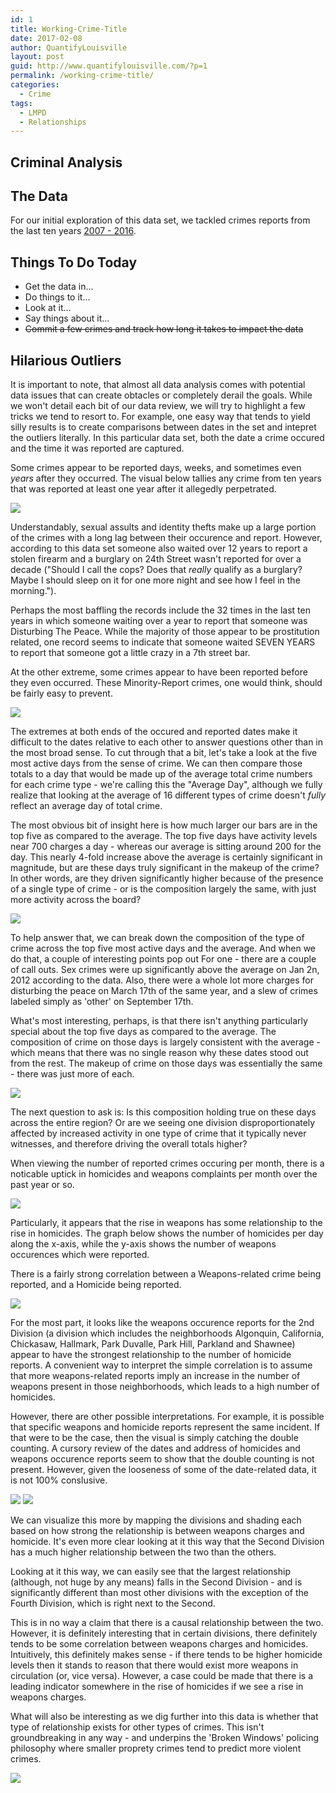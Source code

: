 ```yaml
---
id: 1
title: Working-Crime-Title
date: 2017-02-08
author: QuantifyLouisville
layout: post
guid: http://www.quantifylouisville.com/?p=1
permalink: /working-crime-title/
categories:
  - Crime
tags:
  - LMPD
  - Relationships
---
```


## Criminal Analysis

## The Data
For our initial exploration of this data set, we tackled crimes reports
from the last ten years [2007 -
2016](https://data.louisvilleky.gov/dataset/crime-data).

## Things To Do Today
-   Get the data in...
-   Do things to it...
-   Look at it...
-   Say things about it...
-   <s>Commit a few crimes and track how long it takes to impact the
    data</s>

## Hilarious Outliers

It is important to note, that almost all data analysis comes with
potential data issues that can create obtacles or completely derail the
goals. While we won't detail each bit of our data review, we will try to
highlight a few tricks we tend to resort to. For example, one easy way
that tends to yield silly results is to create comparisons between dates
in the set and intepret the outliers literally. In this particular data
set, both the date a crime occured and the time it was reported are
captured.

Some crimes appear to be reported days, weeks, and sometimes even
*years* after they occurred. The visual below tallies any crime from ten
years that was reported at least one year after it allegedly
perpetrated.

![](../images/posts/Older%20than%20a%20year%20graph-1.png)

Understandably, sexual assults and identity thefts make up a large
portion of the crimes with a long lag between their occurence and
report. However, according to this data set someone also waited over 12
years to report a stolen firearm and a burglary on 24th Street wasn't
reported for over a decade ("Should I call the cops? Does that *really*
qualify as a burglary? Maybe I should sleep on it for one more night and
see how I feel in the morning.").

Perhaps the most baffling the records include the 32 times in the last
ten years in which someone waiting over a year to report that someone
was Disturbing The Peace. While the majority of those appear to be
prostitution related, one record seems to indicate that someone waited
SEVEN YEARS to report that someone got a little crazy in a 7th street
bar.

At the other extreme, some crimes appear to have been reported before
they even occurred. These Minority-Report crimes, one would think,
should be fairly easy to prevent.

![](../images/posts/Minority%20ReportGraph-1.png)

The extremes at both ends of the occured and reported dates make it
difficult to the dates relative to each other to answer questions other
than in the most broad sense. To cut through that a bit, let's take a
look at the five most active days from the sense of crime. We can then
compare those totals to a day that would be made up of the average total
crime numbers for each crime type - we're calling this the "Average
Day", although we fully realize that looking at the average of 16
different types of crime doesn't *fully* reflect an average day of total
crime.

The most obvious bit of insight here is how much larger our bars are in
the top five as compared to the average. The top five days have activity
levels near 700 charges a day - whereas our average is sitting around
200 for the day. This nearly 4-fold increase above the average is
certainly significant in magnitude, but are these days truly significant
in the makeup of the crime? In other words, are they driven
significantly higher because of the presence of a single type of crime -
or is the composition largely the same, with just more activity across
the board?

![](../images/posts/top-five-total.png)

To help answer that, we can break down the composition of the type of
crime across the top five most active days and the average. And when we
do that, a couple of interesting points pop out For one - there are a
couple of call outs. Sex crimes were up significantly above the average
on Jan 2n, 2012 according to the data. Also, there were a whole lot more
charges for disturbing the peace on March 17th of the same year, and a
slew of crimes labeled simply as 'other' on September 17th.

What's most interesting, perhaps, is that there isn't anything
particularly special about the top five days as compared to the average.
The composition of crime on those days is largely consistent with the
average - which means that there was no single reason why these dates
stood out from the rest. The makeup of crime on those days was
essentially the same - there was just more of each.

![](../images/posts/top-five-composition.png)

The next question to ask is: Is this composition holding true on these
days across the entire region? Or are we seeing one division
disproportionately affected by increased activity in one type of crime
that it typically never witnesses, and therefore driving the overall
totals higher?

When viewing the number of reported crimes occuring per month, there is
a noticable uptick in homicides and weapons complaints per month over
the past year or so.

![](../images/posts/Crime%20Types%20By%20Day%20Graph-1.png)

Particularly, it appears that the rise in weapons has some relationship
to the rise in homicides. The graph below shows the number of homicides
per day along the x-axis, while the y-axis shows the number of weapons
occurences which were reported.

There is a fairly strong correlation between a Weapons-related crime
being reported, and a Homicide being reported.

![](../images/posts/Homicides%20and%20Weapons-1.png)

For the most part, it looks like the weapons occurence reports for the
2nd Division (a division which includes the neighborhoods Algonquin,
California, Chickasaw, Hallmark, Park Duvalle, Park Hill, Parkland and
Shawnee) appear to have the strongest relationship to the number of
homicide reports. A convenient way to interpret the simple correlation
is to assume that more weapons-related reports imply an increase in the
number of weapons present in those neighborhoods, which leads to a high
number of homicides.

However, there are other possible interpretations. For example, it is
possible that specific weapons and homicide reports represent the same
incident. If that were to be the case, then the visual is simply
catching the double counting. A cursory review of the dates and address
of homicides and weapons occurence reports seem to show that the double
counting is not present. However, given the looseness of some of the
date-related data, it is not 100% conslusive.

![](../images/posts/Homicides%20and%20Weapons%20by%20Division-1.png)
![](../images/posts/Homicides%20and%20Weapons%202nd%20Division-1.png)

We can visualize this more by mapping the divisions and shading each
based on how strong the relationship is between weapons charges and
homicide. It's even more clear looking at it this way that the Second
Division has a much higher relationship between the two than the others.

Looking at it this way, we can easily see that the largest relationship
(although, not huge by any means) falls in the Second Division - and is
significantly different than most other divisions with the exception of
the Fourth Division, which is right next to the Second.

This is in no way a claim that there is a causal relationship between
the two. However, it is definitely interesting that in certain
divisions, there definitely tends to be some correlation between weapons
charges and homicides. Intuitively, this definitely makes sense - if
there tends to be higher homicide levels then it stands to reason that
there would exist more weapons in circulation (or, vice versa). However,
a case could be made that there is a leading indicator somewhere in the
rise of homicides if we see a rise in weapons charges.

What will also be interesting as we dig further into this data is
whether that type of relationship exists for other types of crimes. This
isn't groundbreaking in any way - and underpins the 'Broken Windows'
policing philosophy where smaller proprety crimes tend to predict more
violent crimes.

![](../images/posts/mapping-1.png)